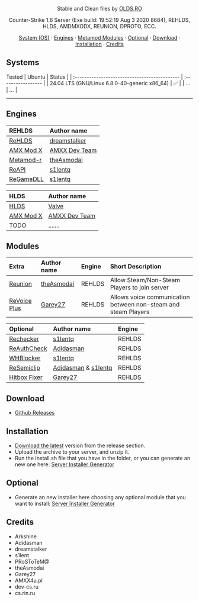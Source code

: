 <p align="center">
  Stable and Clean files by <a href="https://olds.ro">OLDS.RO</a>
</p>

<p align="center">
Counter-Strike 1.6 Server (Exe build: 19:52:19 Aug  3 2020 8684), REHLDS, HLDS, AMDMXODX, REUNION, DPROTO, ECC.   
</p>

<p align="center">
<a href="#systems">System (OS)</a> ·
<a href="#engines">Engines</a> ·
<a href="#modules">Metamod Modules</a> ·
<a href="#optional">Optional</a> ·
<a href="#download">Download</a> ·
<a href="#installation">Installation</a> ·
<a href="#credits">Credits</a>
</p>

## Systems

Tested
| Ubuntu                                        | Status             |
| :-------------------------------------------- | :----------------- |
| 24.04 LTS (GNU/Linux 6.8.0-40-generic x86_64) | :white_check_mark: |
| ...                                           | ...                |

---

## Engines

| REHLDS                                               | Author name                                     |
| :--------------------------------------------------- | :---------------------------------------------- |
| [ReHLDS](https://github.com/dreamstalker/rehlds/)    | [dreamstalker](https://github.com/dreamstalker) |
| [AMX Mod X](https://www.amxmodx.org/amxxdrop/1.9/)   | [AMXX Dev Team](https://www.amxmodx.org/)       |
| [Metamod-r](https://github.com/theAsmodai/metamod-r) | [theAsmodai](https://github.com/theAsmodai)     |
| [ReAPI](https://github.com/s1lentq/reapi)            | [s1lentq](https://github.com/s1lentq)           |
| [ReGameDLL](https://github.com/s1lentq/ReGameDLL_CS) | [s1lentq](https://github.com/s1lentq)           |

| HLDS                                                      | Author name                                                |
| :-------------------------------------------------------- | :--------------------------------------------------------- |
| [HLDS](https://developer.valvesoftware.com/wiki/SteamCMD) | [Valve](https://developer.valvesoftware.com/wiki/SteamCMD) |
| [AMX Mod X](https://www.amxmodx.org/amxxdrop/1.9/)        | [AMXX Dev Team](https://www.amxmodx.org/)                  |
| TODO                                                      | .......                                                    |

## Modules

| Extra                                                         | Author name                                 | Engine | Short Description                                              |
| :------------------------------------------------------------ | :------------------------------------------ | :----- | :------------------------------------------------------------- |
| [Reunion](https://cs.rin.ru/forum/viewtopic.php?f=29&t=69235) | [theAsmodai](https://github.com/theAsmodai) | REHLDS | Allow Steam/Non-Steam Players to join server                   |
| [ReVoice Plus](https://github.com/Garey27/revoice-plus)       | [Garey27](https://github.com/Garey27/)      | REHLDS | Allows voice communication between non-steam and steam Players |

| Optional                                                         | Author name                                                                        | Engine |
| :--------------------------------------------------------------- | :--------------------------------------------------------------------------------- | :----- |
| [Rechecker](https://dev-cs.ru/resources/72/download)             | [s1lentq](https://github.com/s1lentq)                                              | REHLDS |
| [ReAuthCheck](https://dev-cs.ru/resources/63/download)           | [Adidasman](https://github.com/Adidasman1)                                         | REHLDS |
| [WHBlocker](https://dev-cs.ru/resources/76/download)             | [s1lentq](https://github.com/s1lentq)                                              | REHLDS |
| [ReSemiclip](https://dev-cs.ru/resources/71/download)            | [Adidasman](https://github.com/Adidasman1) & [s1lentq](https://github.com/s1lentq) | REHLDS |
| [Hitbox Fixer](https://github.com/Garey27/hitbox_fixer/releases) | [Garey27](https://github.com/Garey27)                                              | REHLDS |

## Download

* [Github Releases](https://github.com/oldstyle-community/cstrike_default/releases/latest)

## Installation

* [Download the latest](https://github.com/oldstyle-community/cstrike_default/releases/latest) version from the release section.
* Upload the archive to your server, and unzip it.
* Run the Install.sh file that you have in the folder, or you can generate an new one here: [Server Installer Generator](https://olds.ro/creator/server/)

## Optional

* Generate an new installer here choosing any optional module that you want to install: [Server Installer Generator](https://olds.ro/creator/server/)

## Credits

* Arkshine
* Adidasman
* dreamstalker
* s1lent
* PRoSToTeM@
* theAsmodai
* Garey27
* AMXX4u.pl
* dev-cs.ru
* cs.rin.ru